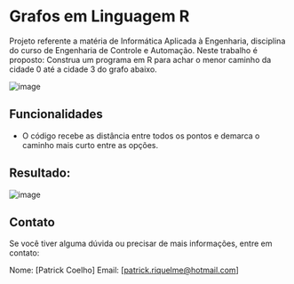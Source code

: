 # Grafos em Linguagem R

Projeto referente a matéria de Informática Aplicada à Engenharia, disciplina do curso de Engenharia de Controle e Automação. Neste trabalho é proposto: Construa um programa em R para achar o menor caminho da cidade 0 até a cidade 3 do grafo abaixo.

![image](https://github.com/riquelmept/EscolhasGrafo/assets/100944831/07be69bd-b74c-4230-a519-8b4155e17eb2)

## Funcionalidades

- O código recebe as distância entre todos os pontos e demarca o caminho mais curto entre as opções.

## Resultado:

![image](https://github.com/riquelmept/EscolhasGrafo/assets/100944831/62f8e0e6-cdb2-44cf-9201-55ccfc282df1)

## Contato

Se você tiver alguma dúvida ou precisar de mais informações, entre em contato:

Nome: [Patrick Coelho]
Email: [patrick.riquelme@hotmail.com]
